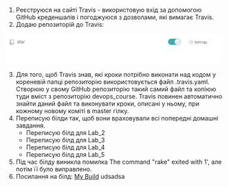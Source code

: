 1. Реєструюся на сайті Travis - використовую вхід за допомогою GitHub креденшалів і погоджуюся з дозволами, які вимагає Travis.
2. Додаю репозиторій до Travis:

 ![61](https://github.com/IK-31-Kachor/star/blob/master/Lab6/image/61.PNG)
 
 
3. Для того, щоб Travis знав, які кроки потрібно виконати над кодом у кореневій папці репозиторію використовується файл .travis.yaml. Створюю у свому GitHub репозиторію такий самий файл та копіюю туди вміст з репозиторію devops_course. Travis повинен автоматично знайти даний файл та виконувати кроки, описані у ньому, при кожному новому коміті в master гілку.
4. Переписую білди так, щоб вони враховували всі попередні домашні завдання.
   -  Переписую білд для Lab_2
   -  Переписую білд для Lab_3
   -  Переписую білд для Lab_4
   -  Переписую білд для Lab_5
5. Під час білду виникла помилка The command "rake" exited with 1', але потім її було виправлено.
6. Посилання на білд:
  [My Build](https://travis-ci.org/IK-31-Kachor/star)
  udsadsa
  
     